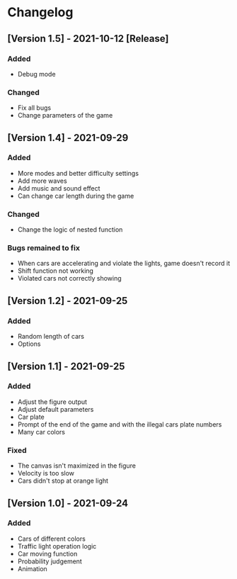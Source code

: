 # Changelog

## [Version 1.5] - 2021-10-12	[Release]

### Added

- Debug mode

### Changed

- Fix all bugs
- Change parameters of the game

## [Version 1.4] - 2021-09-29

### Added

- More modes and better difficulty settings
- Add more waves
- Add music and sound effect
- Can change car length during the game

### Changed

- Change the logic of nested function

### Bugs remained to fix

- When cars are accelerating and violate the lights, game doesn't record it
- Shift function not working
- Violated cars not correctly showing

## [Version 1.2] - 2021-09-25

### Added

- Random length of cars
- Options

## [Version 1.1] - 2021-09-25

### Added

- Adjust the figure output
- Adjust default parameters
- Car plate
- Prompt of the end of the game and with the illegal cars plate numbers
- Many car colors

### Fixed

- The canvas isn't maximized in the figure
- Velocity is too slow
- Cars didn't stop at orange light

## [Version 1.0] - 2021-09-24

### Added

- Cars of different colors
- Traffic light operation logic
- Car moving function
- Probability judgement
- Animation